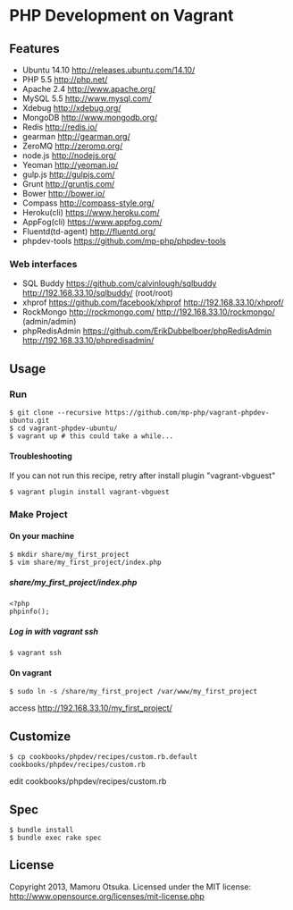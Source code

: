 # PHP Development on Vagrant

## Features

* Ubuntu 14.10 http://releases.ubuntu.com/14.10/
* PHP 5.5 http://php.net/
* Apache 2.4 http://www.apache.org/
* MySQL 5.5 http://www.mysql.com/
* Xdebug http://xdebug.org/
* MongoDB http://www.mongodb.org/
* Redis http://redis.io/
* gearman http://gearman.org/
* ZeroMQ http://zeromq.org/
* node.js http://nodejs.org/
* Yeoman http://yeoman.io/
* gulp.js http://gulpjs.com/
* Grunt http://gruntjs.com/
* Bower http://bower.io/
* Compass http://compass-style.org/
* Heroku(cli) https://www.heroku.com/
* AppFog(cli) https://www.appfog.com/
* Fluentd(td-agent) http://fluentd.org/
* phpdev-tools https://github.com/mp-php/phpdev-tools

### Web interfaces

* SQL Buddy https://github.com/calvinlough/sqlbuddy http://192.168.33.10/sqlbuddy/ (root/root)
* xhprof https://github.com/facebook/xhprof http://192.168.33.10/xhprof/
* RockMongo http://rockmongo.com/ http://192.168.33.10/rockmongo/ (admin/admin)
* phpRedisAdmin https://github.com/ErikDubbelboer/phpRedisAdmin http://192.168.33.10/phpredisadmin/

## Usage

### Run

	$ git clone --recursive https://github.com/mp-php/vagrant-phpdev-ubuntu.git
	$ cd vagrant-phpdev-ubuntu/
	$ vagrant up # this could take a while...

#### Troubleshooting

If you can not run this recipe, retry after install plugin "vagrant-vbguest"

	$ vagrant plugin install vagrant-vbguest

### Make Project

#### On your machine

	$ mkdir share/my_first_project
	$ vim share/my_first_project/index.php

##### share/my_first_project/index.php

	<?php
	phpinfo();

##### Log in with vagrant ssh

	$ vagrant ssh

#### On vagrant

	$ sudo ln -s /share/my_first_project /var/www/my_first_project

access http://192.168.33.10/my_first_project/

## Customize

	$ cp cookbooks/phpdev/recipes/custom.rb.default cookbooks/phpdev/recipes/custom.rb

edit cookbooks/phpdev/recipes/custom.rb

## Spec

	$ bundle install
	$ bundle exec rake spec

## License

Copyright 2013, Mamoru Otsuka. Licensed under the MIT license: http://www.opensource.org/licenses/mit-license.php
